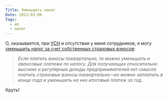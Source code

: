 ```yaml
---
Title: Уменьшить налог
Date: 2013-03-06
Tags: 
  - ип
  - налог
---
```


<div class="text">О, оказывается, при <a href="http://ru.wikipedia.org/wiki/Упрощённая_система_налогообложения">УСН</a> и отсутствии у меня сотрудников, я могу <a href="http://www.b-kontur.ru/enquiry/54">уменьшить налог за счет собственных страховых взносов</a>:
<blockquote><i>Если платить взносы поквартально, то можно уменьшать и авансовые платежи по налогу. Для получающих относительно высокие и регулярные доходы предпринимателей нет смысла платить страховые взносы поквартально—их можно заплатить в конце года и уменьшить на них итоговый платеж за год.</i></blockquote>
Круть!</div>